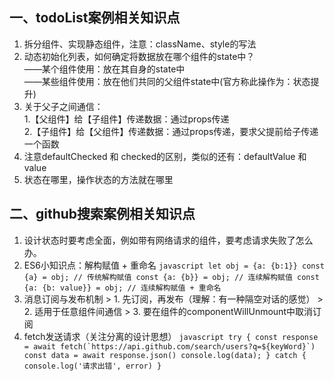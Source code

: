 <!--
 * @Descripttion: 
 * @Author: Gorgio.Liu
 * @version: 
 * @Date: 2023-03-18 08:56:17
 * @LastEditors: Gorgio.Liu
 * @LastEditTime: 2023-04-23 16:55:57
-->
## 一、todoList案例相关知识点
  1. 拆分组件、实现静态组件，注意：className、style的写法  
  2. 动态初始化列表，如何确定将数据放在哪个组件的state中？  
    ——某个组件使用：放在其自身的state中  
    ——某些组件使用：放在他们共同的父组件state中(官方称此操作为：状态提升)  
  3. 关于父子之间通信：  
    1.【父组件】给【子组件】传递数据：通过props传递  
    2.【子组件】给【父组件】传递数据：通过props传递，要求父提前给子传递一个函数  
  4. 注意defaultChecked 和 checked的区别，类似的还有：defaultValue 和 value  
  5. 状态在哪里，操作状态的方法就在哪里  


## 二、github搜索案例相关知识点
  1. 设计状态时要考虑全面，例如带有网络请求的组件，要考虑请求失败了怎么办。
  2. ES6小知识点：解构赋值 + 重命名
    ```javascript
      let obj = {a: {b:1}}
      const {a} = obj; // 传统解构赋值
      const {a: {b}} = obj; // 连续解构赋值
      const {a: {b: value}} = obj; // 连续解构赋值 + 重命名
    ```
  3. 消息订阅与发布机制
    > 1. 先订阅，再发布（理解：有一种隔空对话的感觉）
    > 2. 适用于任意组件间通信
    > 3. 要在组件的componentWillUnmount中取消订阅
  4. fetch发送请求（关注分离的设计思想）
    ```javascript
      try {
        const response = await fetch(`https://api.github.com/search/users?q=${keyWord}`)
        const data = await response.json()
        console.log(data);
      } catch {
        console.log('请求出错', error)
      }
    ```